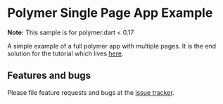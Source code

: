 # Polymer Single Page App Example

**Note:** This sample is for polymer.dart < 0.17

A simple example of a full polymer app with multiple pages. It is the end
solution for the tutorial which lives [here][tutorial].

## Features and bugs

Please file feature requests and bugs at the [issue tracker][tracker].

[tracker]: https://github.com/dart-lang/polymer-spa-example/issues
[tutorial]: https://www.dartlang.org/polymer/spa/
